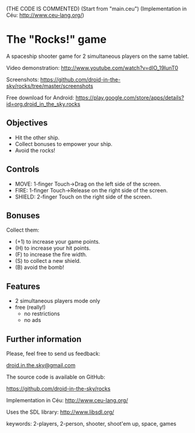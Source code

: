 (THE CODE IS COMMENTED)
(Start from "main.ceu")
(Implementation in Céu: http://www.ceu-lang.org/)


# The "Rocks!" game

A spaceship shooter game for 2 simultaneous players on the same tablet.

Video demonstration:
http://www.youtube.com/watch?v=dIO_19lunT0

Screenshots:
https://github.com/droid-in-the-sky/rocks/tree/master/screenshots

Free download for Android:
https://play.google.com/store/apps/details?id=org.droid_in_the_sky.rocks

## Objectives

- Hit the other ship.
- Collect bonuses to empower your ship.
- Avoid the rocks!

## Controls

- MOVE: 1-finger Touch->Drag on the left side of the screen.
- FIRE: 1-finger Touch->Release on the right side of the screen.
- SHIELD: 2-finger Touch on the right side of the screen.

## Bonuses

Collect them:

- (+1) to increase your game points.
-  (H) to increase your hit points.
-  (F) to increase the fire width.
-  (S) to collect a new shield.
-  (B) avoid the bomb!

## Features

- 2 simultaneous players mode only
- free (really!)
    - no restrictions
    - no ads

## Further information

Please, feel free to send us feedback:

droid.in.the.sky@gmail.com

The source code is available on GitHub:

https://github.com/droid-in-the-sky/rocks

Implementation in Céu:
http://www.ceu-lang.org/

Uses the SDL library:
http://www.libsdl.org/

keywords: 2-players, 2-person, shooter, shoot'em up, space, games
